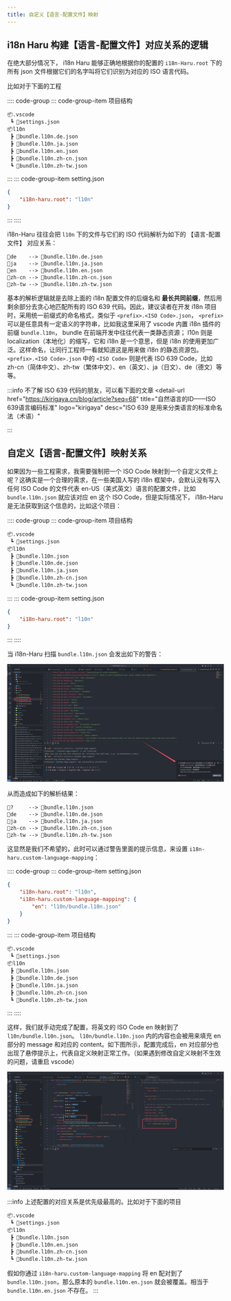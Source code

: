 ```yaml
---
title: 自定义【语言-配置文件】映射
---
```


## i18n Haru 构建【语言-配置文件】对应关系的逻辑

在绝大部分情况下， i18n Haru 能够正确地根据你的配置的 `i18n-Haru.root` 下的所有 json 文件根据它们的名字叫将它们识别为对应的 ISO 语言代码。

比如对于下面的工程

:::: code-group
::: code-group-item 项目结构
```markdown
📦.vscode
 ┗ 📜settings.json
📦l10n
 ┣ 📜bundle.l10n.de.json
 ┣ 📜bundle.l10n.ja.json
 ┣ 📜bundle.l10n.en.json
 ┣ 📜bundle.l10n.zh-cn.json
 ┗ 📜bundle.l10n.zh-tw.json
```
:::
::: code-group-item setting.json
```json
{
    "i18n-haru.root": "l10n"
}
```
:::
::::

i18n-Haru 往往会把 `l10n` 下的文件与它们的 ISO 代码解析为如下的 【语言-配置文件】 对应关系：

```
🎯de    --> 📜bundle.l10n.de.json
🎯ja    --> 📜bundle.l10n.ja.json
🎯en    --> 📜bundle.l10n.en.json
🎯zh-cn --> 📜bundle.l10n.zh-cn.json
🎯zh-tw --> 📜bundle.l10n.zh-tw.json
```

基本的解析逻辑就是去除上面的 i18n 配置文件的后缀名和 **最长共同前缀**，然后用剩余部分去贪心地匹配所有的 ISO 639 代码。因此，建议读者在开发 i18n 项目时，采用统一前缀式的命名格式，类似于 `<prefix>.<ISO Code>.json`， `<prefix>` 可以是任意具有一定语义的字符串，比如我这里采用了 vscode 内置 i18n 插件的前缀 `bundle.l10n`， bundle 在前端开发中往往代表一类静态资源； l10n 则是 localization（本地化）的缩写，它和 i18n 是一个意思，但是 i18n 的使用更加广泛。这样命名，让同行工程师一看就知道这是用来做 i18n 的静态资源包。`<prefix>.<ISO Code>.json` 中的 `<ISO Code>` 则是代表 ISO 639 Code，比如 zh-cn（简体中文）、zh-tw（繁体中文）、en（英文）、ja（日文）、de（德文）等等。

:::info
不了解 ISO 639 代码的朋友，可以看下面的文章
<detail-url
    href="https://kirigaya.cn/blog/article?seq=68"
    title="自然语言的ID——ISO 639语言编码标准"
    logo="kirigaya"
    desc="ISO 639 是用来分类语言的标准命名法（术语）"
></detail-url>
:::

## 自定义【语言-配置文件】映射关系

如果因为一些工程需求，我需要强制把一个 ISO Code 映射到一个自定义文件上呢？这确实是一个合理的需求，在一些美国人写的 i18n 框架中，会默认没有写入任何 ISO Code 的文件代表 en-US（美式英文）语言的配置文件，比如 `bundle.l10n.json` 就应该对应 en 这个 ISO Code，但是实际情况下， i18n-Haru 是无法获取到这个信息的，比如这个项目：

:::: code-group
::: code-group-item 项目结构
```markdown
📦.vscode
 ┗ 📜settings.json
📦l10n
 ┣ 📜bundle.l10n.json
 ┣ 📜bundle.l10n.de.json
 ┣ 📜bundle.l10n.ja.json
 ┣ 📜bundle.l10n.zh-cn.json
 ┗ 📜bundle.l10n.zh-tw.json
```
:::
::: code-group-item setting.json
```json
{
    "i18n-haru.root": "l10n"
}
```
:::
::::

当 i18n-Haru 扫描 `bundle.l10n.json` 会发出如下的警告：

![alt text](./images/info.config.custom-language-mapping.png)

从而造成如下的解析结果：

```
🎯?     --> 📜bundle.l10n.json
🎯de    --> 📜bundle.l10n.de.json
🎯ja    --> 📜bundle.l10n.ja.json
🎯zh-cn --> 📜bundle.l10n.zh-cn.json
🎯zh-tw --> 📜bundle.l10n.zh-tw.json
```

这显然是我们不希望的，此时可以通过警告里面的提示信息，来设置 `i18n-haru.custom-language-mapping`：

:::: code-group
::: code-group-item setting.json
```json
{
    "i18n-haru.root": "l10n",
    "i18n-haru.custom-language-mapping": {
        "en": "l10n/bundle.l10n.json"
    }
}
```
:::
::: code-group-item 项目结构
```markdown
📦.vscode
 ┗ 📜settings.json
📦l10n
 ┣ 📜bundle.l10n.json
 ┣ 📜bundle.l10n.de.json
 ┣ 📜bundle.l10n.ja.json
 ┣ 📜bundle.l10n.zh-cn.json
 ┗ 📜bundle.l10n.zh-tw.json
```
:::
::::

这样，我们就手动完成了配置，将英文的 ISO Code en 映射到了 `l10n/bundle.l10n.json`。 `l10n/bundle.l10n.json` 内的内容也会被用来填充 en 部分的 message 和对应的 content。如下图所示，配置完成后，en 对应部分也出现了悬停提示上，代表自定义映射正常工作。（如果遇到修改自定义映射不生效的问题，请重启 vscode）

![alt text](./images/i18n-haru.custom-language-mapping.png)

:::info
上述配置的对应关系是优先级最高的。比如对于下面的项目
```markdown
📦.vscode
 ┗ 📜settings.json
📦l10n
 ┣ 📜bundle.l10n.json
 ┣ 📜bundle.l10n.en.json
 ┣ 📜bundle.l10n.zh-cn.json
 ┗ 📜bundle.l10n.zh-tw.json
```
假如你通过 `i18n-haru.custom-language-mapping` 将 en 配对到了 `bundle.l10n.json`，那么原本的 `bundle.l10n.en.json` 就会被覆盖。相当于 `bundle.l10n.en.json` 不存在。
:::

